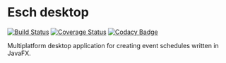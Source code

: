 Esch desktop
============

[![Build Status](https://travis-ci.org/lttr/esch-desktop.svg?branch=master)](https://travis-ci.org/lttr/esch-desktop)
[![Coverage Status](https://coveralls.io/repos/github/lttr/esch-desktop/badge.svg?branch=master)](https://coveralls.io/github/lttr/esch-desktop)
[![Codacy Badge](https://api.codacy.com/project/badge/Grade/19fb9878495d4b8d947d9f2eca0936ee)](https://www.codacy.com/app/lukas-trumm/esch-desktop?utm_source=github.com&amp;utm_medium=referral&amp;utm_content=lttr/esch-desktop&amp;utm_campaign=Badge_Grade)

Multiplatform desktop application for creating event schedules written in 
JavaFX.
